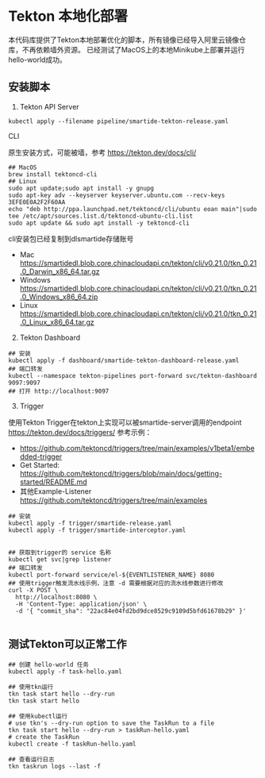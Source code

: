 # Tekton 本地化部署

本代码库提供了Tekton本地部署优化的脚本，所有镜像已经导入阿里云镜像仓库，不再依赖墙外资源。
已经测试了MacOS上的本地Minikube上部署并运行hello-world成功。

## 安装脚本

1. Tekton API Server

```shell
kubectl apply --filename pipeline/smartide-tekton-release.yaml
```

CLI

原生安装方式，可能被墙，参考 https://tekton.dev/docs/cli/

```shell
## MacOS
brew install tektoncd-cli
## Linux
sudo apt update;sudo apt install -y gnupg
sudo apt-key adv --keyserver keyserver.ubuntu.com --recv-keys 3EFE0E0A2F2F60AA
echo "deb http://ppa.launchpad.net/tektoncd/cli/ubuntu eoan main"|sudo tee /etc/apt/sources.list.d/tektoncd-ubuntu-cli.list
sudo apt update && sudo apt install -y tektoncd-cli
```

cli安装包已经复制到dlsmartide存储账号

- Mac https://smartidedl.blob.core.chinacloudapi.cn/tekton/cli/v0.21.0/tkn_0.21.0_Darwin_x86_64.tar.gz
- Windows https://smartidedl.blob.core.chinacloudapi.cn/tekton/cli/v0.21.0/tkn_0.21.0_Windows_x86_64.zip
- Linux https://smartidedl.blob.core.chinacloudapi.cn/tekton/cli/v0.21.0/tkn_0.21.0_Linux_x86_64.tar.gz 


2. Tekton Dashboard

```shell
## 安装
kubectl apply -f dashboard/smartide-tekton-dashboard-release.yaml
## 端口转发
kubectl --namespace tekton-pipelines port-forward svc/tekton-dashboard 9097:9097
## 打开 http://localhost:9097
```

3. Trigger

使用Tekton Trigger在tekton上实现可以被smartide-server调用的endpoint 
https://tekton.dev/docs/triggers/
参考示例：
- https://github.com/tektoncd/triggers/tree/main/examples/v1beta1/embedded-trigger 
- Get Started: https://github.com/tektoncd/triggers/blob/main/docs/getting-started/README.md 
- 其他Example-Listener https://github.com/tektoncd/triggers/tree/main/examples 

```shell
## 安装
kubectl apply -f trigger/smartide-release.yaml
kubectl apply -f trigger/smartide-interceptor.yaml


## 获取到trigger的 service 名称
kubectl get svc|grep listener
## 端口转发
kubectl port-forward service/el-${EVENTLISTENER_NAME} 8080
## 使用trigger触发流水线示例，注意 -d 需要根据对应的流水线参数进行修改
curl -X POST \
  http://localhost:8080 \
  -H 'Content-Type: application/json' \
  -d '{ "commit_sha": "22ac84e04fd2bd9dce8529c9109d5bfd61678b29" }'
  
```

## 测试Tekton可以正常工作

```shell
## 创建 hello-world 任务
kubectl apply -f task-hello.yaml

## 使用tkn运行
tkn task start hello --dry-run
tkn task start hello

## 使用kubectl运行
# use tkn's --dry-run option to save the TaskRun to a file
tkn task start hello --dry-run > taskRun-hello.yaml
# create the TaskRun
kubectl create -f taskRun-hello.yaml

## 查看运行日志
tkn taskrun logs --last -f 
```

